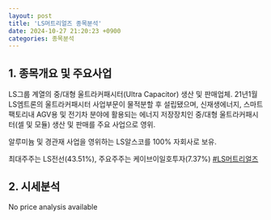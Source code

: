```yaml
---
layout: post
title: 'LS머트리얼즈 종목분석'
date: 2024-10-27 21:20:23 +0900
categories: 종목분석
---
```


## 1. 종목개요 및 주요사업

LS그룹 계열의 중/대형 울트라커패시터(Ultra Capacitor) 생산 및 판매업체. 21년1월 LS엠트론의 울트라커패시터 사업부문이 물적분할 후 설립됐으며, 신재생에너지, 스마트팩토리내 AGV용 및 전기차 분야에 활용되는 에너지 저장장치인 중/대형 울트라커패시터(셀 및 모듈) 생산 및 판매를 주요 사업으로 영위.

알루미늄 및 경관재 사업을 영위하는 LS알스코를 100% 자회사로 보유.

최대주주는 LS전선(43.51%), 주요주주는 케이브이일호투자(7.37%)
[#LS머트리얼즈](#)

## 2. 시세분석

No price analysis available
